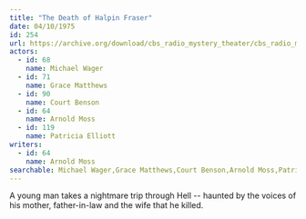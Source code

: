 ```yaml
---
title: "The Death of Halpin Fraser"
date: 04/10/1975
id: 254
url: https://archive.org/download/cbs_radio_mystery_theater/cbs_radio_mystery_theater-0251-0300.zip/cbs_radio_mystery_theater-0251-0300%2Fcbsrmt_0254_the_death_of_halpin_frasier.mp3
actors:  
  - id: 68
    name: Michael Wager  
  - id: 71
    name: Grace Matthews  
  - id: 90
    name: Court Benson  
  - id: 64
    name: Arnold Moss  
  - id: 119
    name: Patricia Elliott
writers:  
  - id: 64
    name: Arnold Moss
searchable: Michael Wager,Grace Matthews,Court Benson,Arnold Moss,Patricia Elliott Arnold Moss
---
```

A young man takes a nightmare trip through Hell -- haunted by the voices of his mother, father-in-law and the wife that he killed.